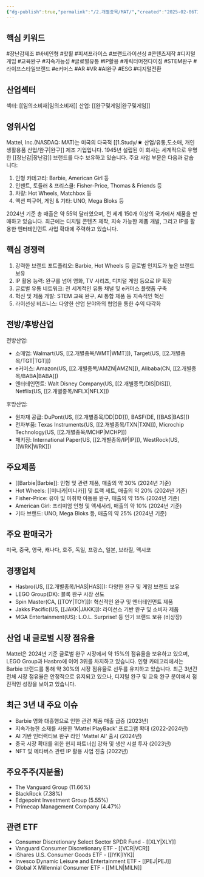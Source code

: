 ```yaml
---
{"dg-publish":true,"permalink":"/2.개별종목/MAT/","created":"2025-02-06T22:58:31.519+09:00","updated":"2025-07-29T21:37:04.885+09:00"}
---
```


## 핵심 키워드

#장난감제조 #바비인형 #핫휠 #피셔프라이스 #브랜드라이선싱 #콘텐츠제작 #디지털게임 #교육완구 #지속가능성 #글로벌유통 #IP활용 #캐릭터머천다이징 #STEM완구 #라이프스타일브랜드 #e커머스 #AR #VR #AI완구 #ESG #디지털전환

## 산업섹터

섹터: [[임의소비재\|임의소비재]]
산업: [[완구및게임\|완구및게임]]

## 영위사업

Mattel, Inc.(NASDAQ: MAT)는 미국의 다국적 [[1.Study/★ 산업/유통,도소매, 개인생활용품 산업/완구\|완구]] 제조 기업입니다. 1945년 설립된 이 회사는 세계적으로 유명한 [[장난감\|장난감]] 브랜드를 다수 보유하고 있습니다. 주요 사업 부문은 다음과 같습니다:

1. 인형 카테고리: Barbie, American Girl 등
2. 인팬트, 토들러 & 프리스쿨: Fisher-Price, Thomas & Friends 등
3. 차량: Hot Wheels, Matchbox 등
4. 액션 피규어, 게임 & 기타: UNO, Mega Bloks 등

2024년 기준 총 매출은 약 55억 달러였으며, 전 세계 150개 이상의 국가에서 제품을 판매하고 있습니다. 최근에는 디지털 콘텐츠 제작, 지속 가능한 제품 개발, 그리고 IP를 활용한 엔터테인먼트 사업 확대에 주력하고 있습니다.

## 핵심 경쟁력

1. 강력한 브랜드 포트폴리오: Barbie, Hot Wheels 등 글로벌 인지도가 높은 브랜드 보유
2. IP 활용 능력: 완구를 넘어 영화, TV 시리즈, 디지털 게임 등으로 IP 확장
3. 글로벌 유통 네트워크: 전 세계적인 유통 채널 및 e커머스 플랫폼 구축
4. 혁신 및 제품 개발: STEM 교육 완구, AI 통합 제품 등 지속적인 혁신
5. 라이선싱 비즈니스: 다양한 산업 분야와의 협업을 통한 수익 다각화

## 전방/후방산업

전방산업:

- 소매업: Walmart(US, [[2.개별종목/WMT\|WMT]]), Target(US, [[2.개별종목/TGT\|TGT]])
- e커머스: Amazon(US, [[2.개별종목/AMZN\|AMZN]]), Alibaba(CN, [[2.개별종목/BABA\|BABA]])
- 엔터테인먼트: Walt Disney Company(US, [[2.개별종목/DIS\|DIS]]), Netflix(US, [[2.개별종목/NFLX\|NFLX]])

후방산업:

- 원자재 공급: DuPont(US, [[2.개별종목/DD\|DD]]), BASF(DE, [[BAS\|BAS]])
- 전자부품: Texas Instruments(US, [[2.개별종목/TXN\|TXN]]), Microchip Technology(US, [[2.개별종목/MCHP\|MCHP]])
- 패키징: International Paper(US, [[2.개별종목/IP\|IP]]), WestRock(US, [[WRK\|WRK]])

## 주요제품

- [[Barbie\|Barbie]]: 인형 및 관련 제품, 매출의 약 30% (2024년 기준)
- Hot Wheels: [[미니카\|미니카]] 및 트랙 세트, 매출의 약 20% (2024년 기준)
- Fisher-Price: 유아 및 미취학 아동용 완구, 매출의 약 15% (2024년 기준)
- American Girl: 프리미엄 인형 및 액세서리, 매출의 약 10% (2024년 기준)
- 기타 브랜드: UNO, Mega Bloks 등, 매출의 약 25% (2024년 기준)

## 주요 판매국가

미국, 중국, 영국, 캐나다, 호주, 독일, 프랑스, 일본, 브라질, 멕시코

## 경쟁업체

- Hasbro(US, [[2.개별종목/HAS\|HAS]]): 다양한 완구 및 게임 브랜드 보유
- LEGO Group(DK): 블록 완구 시장 선도
- Spin Master(CA, [[TOY\|TOY]]): 혁신적인 완구 및 엔터테인먼트 제품
- Jakks Pacific(US, [[JAKK\|JAKK]]): 라이선스 기반 완구 및 소비자 제품
- MGA Entertainment(US): L.O.L. Surprise! 등 인기 브랜드 보유 (비상장)

## 산업 내 글로벌 시장 점유율

Mattel은 2024년 기준 글로벌 완구 시장에서 약 15%의 점유율을 보유하고 있으며, LEGO Group과 Hasbro에 이어 3위를 차지하고 있습니다. 인형 카테고리에서는 Barbie 브랜드를 통해 약 30%의 시장 점유율로 선두를 유지하고 있습니다. 최근 3년간 전체 시장 점유율은 안정적으로 유지되고 있으나, 디지털 완구 및 교육 완구 분야에서 점진적인 성장을 보이고 있습니다.

## 최근 3년 내 주요 이슈

- Barbie 영화 대흥행으로 인한 관련 제품 매출 급증 (2023년)
- 지속가능한 소재를 사용한 'Mattel PlayBack' 프로그램 확대 (2022-2024년)
- AI 기반 인터랙티브 완구 라인 'Mattel AI' 출시 (2024년)
- 중국 시장 확대를 위한 현지 파트너십 강화 및 생산 시설 투자 (2023년)
- NFT 및 메타버스 관련 IP 활용 사업 진출 (2022년)

## 주요주주(지분율)

- The Vanguard Group (11.66%)
- BlackRock (7.38%)
- Edgepoint Investment Group (5.55%)
- Primecap Management Company (4.47%)

## 관련 ETF

- Consumer Discretionary Select Sector SPDR Fund - [[XLY\|XLY]]
- Vanguard Consumer Discretionary ETF - [[VCR\|VCR]]
- iShares U.S. Consumer Goods ETF - [[IYK\|IYK]]
- Invesco Dynamic Leisure and Entertainment ETF - [[PEJ\|PEJ]]
- Global X Millennial Consumer ETF - [[MILN\|MILN]]